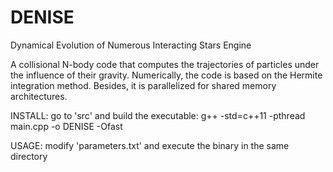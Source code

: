 # DENISE
Dynamical Evolution of Numerous Interacting Stars Engine

A collisional N-body code that computes the trajectories of particles under the influence of their gravity. Numerically, the code is based on the Hermite integration method. Besides, it is parallelized for shared memory architectures.

INSTALL:
go to 'src' and build the executable:
g++ -std=c++11 -pthread main.cpp -o DENISE -Ofast

USAGE:
modify 'parameters.txt' and execute the binary in the same directory
